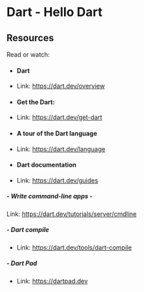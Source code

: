 # Dart - Hello Dart

## Resources
Read or watch:

- #### Dart
- Link: https://dart.dev/overview

- #### Get the Dart:
- Link: https://dart.dev/get-dart

- #### A tour of the Dart language
- Link: https://dart.dev/language

- #### Dart documentation
- Link: https://dart.dev/guides

##### - Write command-line apps - 
Link: https://dart.dev/tutorials/server/cmdline

##### - Dart compile
- Link: https://dart.dev/tools/dart-compile

##### - Dart Pad
- Link: https://dartpad.dev
